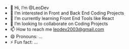 - 👋 Hi, I’m @LeoDev
- 👀 I’m interested in Front and Back End Coding Projects
- 🌱 I’m currently learning Front End Tools like React
- 💞️ I’m looking to collaborate on Coding Projects
- 📫 How to reach me leodev2003@gmail.com
- 😄 Pronouns: ...
- ⚡ Fun fact: ...

<!---
Leoderlion/Leoderlion is a ✨ special ✨ repository because its `README.md` (this file) appears on your GitHub profile.
You can click the Preview link to take a look at your changes.
--->
